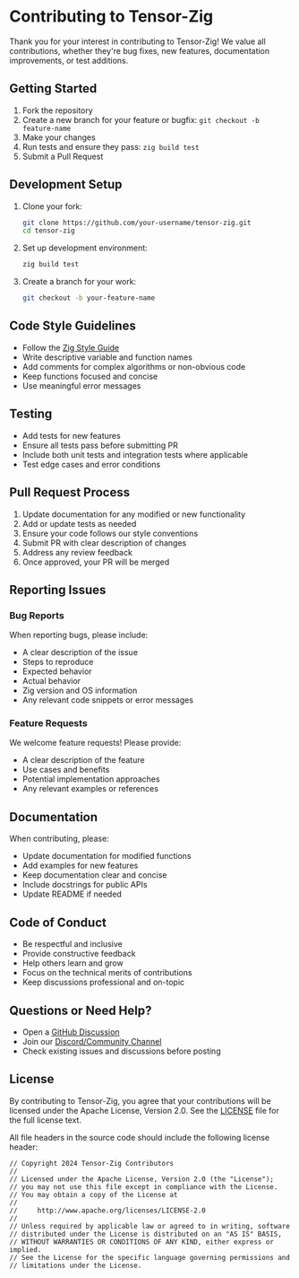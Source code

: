 # Contributing to Tensor-Zig

Thank you for your interest in contributing to Tensor-Zig! We value all contributions, whether they're bug fixes, new features, documentation improvements, or test additions.

## Getting Started

1. Fork the repository
2. Create a new branch for your feature or bugfix: `git checkout -b feature-name`
3. Make your changes
4. Run tests and ensure they pass: `zig build test`
5. Submit a Pull Request

## Development Setup

1. Clone your fork:
   ```bash
   git clone https://github.com/your-username/tensor-zig.git
   cd tensor-zig
   ```

2. Set up development environment:
   ```bash
   zig build test
   ```

3. Create a branch for your work:
   ```bash
   git checkout -b your-feature-name
   ```

## Code Style Guidelines

- Follow the [Zig Style Guide](https://ziglang.org/documentation/master/#Style-Guide)
- Write descriptive variable and function names
- Add comments for complex algorithms or non-obvious code
- Keep functions focused and concise
- Use meaningful error messages

## Testing

- Add tests for new features
- Ensure all tests pass before submitting PR
- Include both unit tests and integration tests where applicable
- Test edge cases and error conditions

## Pull Request Process

1. Update documentation for any modified or new functionality
2. Add or update tests as needed
3. Ensure your code follows our style conventions
4. Submit PR with clear description of changes
5. Address any review feedback
6. Once approved, your PR will be merged

## Reporting Issues

### Bug Reports

When reporting bugs, please include:

- A clear description of the issue
- Steps to reproduce
- Expected behavior
- Actual behavior
- Zig version and OS information
- Any relevant code snippets or error messages

### Feature Requests

We welcome feature requests! Please provide:

- A clear description of the feature
- Use cases and benefits
- Potential implementation approaches
- Any relevant examples or references

## Documentation

When contributing, please:

- Update documentation for modified functions
- Add examples for new features
- Keep documentation clear and concise
- Include docstrings for public APIs
- Update README if needed

## Code of Conduct

- Be respectful and inclusive
- Provide constructive feedback
- Help others learn and grow
- Focus on the technical merits of contributions
- Keep discussions professional and on-topic

## Questions or Need Help?

- Open a [GitHub Discussion](link-to-your-discussions)
- Join our [Discord/Community Channel](link-to-your-community)
- Check existing issues and discussions before posting

## License

By contributing to Tensor-Zig, you agree that your contributions will be licensed under the Apache License, Version 2.0. See the [LICENSE](LICENSE) file for the full license text.

All file headers in the source code should include the following license header:

```
// Copyright 2024 Tensor-Zig Contributors
//
// Licensed under the Apache License, Version 2.0 (the "License");
// you may not use this file except in compliance with the License.
// You may obtain a copy of the License at
//
//     http://www.apache.org/licenses/LICENSE-2.0
//
// Unless required by applicable law or agreed to in writing, software
// distributed under the License is distributed on an "AS IS" BASIS,
// WITHOUT WARRANTIES OR CONDITIONS OF ANY KIND, either express or implied.
// See the License for the specific language governing permissions and
// limitations under the License.
```
